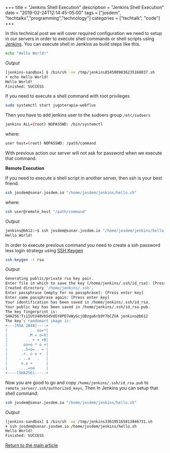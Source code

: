 +++
title =  "Jenkins Shell Execution"
description = "Jenkins Shell Execution"
date = "2019-02-24T12:14:45-05:00"
tags = ["josdem", "techtalks","programming","technology"]
categories = ["techtalk", "code"]
+++

In this technical post we will cover required configuration we need to setup in our servers in order to execute shell commands or shell scripts using [Jenkins](https://jenkins.io/). You can execute shell in Jenkins as build steps like this.

```bash
echo "Hello World!"
```

*Output*

```bash
[jenkins-sandbox] $ /bin/sh -xe /tmp/jenkins8545009836235168037.sh
+ echo Hello World!
Hello World!
Finished: SUCCESS
```

If you need to execute a shell command with root privileges

```bash
sudo systemctl start jugoterapia-webflux
```

Then you have to add jenkins user to the sudoers group `/etc/sudoers`

```bash
jenkins ALL=(root) NOPASSWD: /bin/systemctl
```

where:

```bash
user host=(root) NOPASSWD: /path/command
```

With previous action our server will not ask for password when we execute that command.

**Remote Execution**

If you need to execute a shell script in another server, then ssh is your best friend.

```bash
ssh josdem@sonar.josdem.io "/home/josdem/jenkins/hello.sh"
```

where:

```bash
ssh user@remote_host "/path/command"
```

*Output*

```bash
jenkins@b612:~$ ssh josdem@sonar.josdem.io "/home/josdem/jenkins/hello.sh"
Hello World!
```

In order to execute previous command you need to create a ssh password less login strategy using [SSH Keygen](https://www.ssh.com/ssh/keygen/)

```bash
ssh-keygen -t rsa
```

*Output*

```bash
Generating public/private rsa key pair.
Enter file in which to save the key (/home/jenkins/.ssh/id_rsa): [Press enter key]
Created directory '/home/jenkins/.ssh'.
Enter passphrase (empty for no passphrase): [Press enter key]
Enter same passphrase again: [Press enter key]
Your identification has been saved in /home/jenkins/.ssh/id_rsa.
Your public key has been saved in /home/jenkins/.ssh/id_rsa.pub.
The key fingerprint is:
SHA256:Ts1IUtU48Vb5dVdGY8PD7eWyGcjOBzga6rb9Y7bCZVA jenkins@b612
The key's randomart image is:
+---[RSA 2048]----+
|          .. oo=*|
|         .M = o=X|
|        .. + + +B|
|       oo+o * o +|
|      ..S+o= . = |
|      .+. o o +  |
|     . ..o   .   |
|      o.o +      |
|     ....=oo     |
+----[SHA256]-----+
```

Now you are good to go and copy `/home/jenkins/.ssh/id_rsa.pub` to `remote_server/.ssh/authorized_keys`, Then In Jenkins you can setup that shell command:

```bash
ssh josdem@sonar.josdem.io "/home/josdem/jenkins/hello.sh"
```

*Output*

```bash
[jenkins-sandbox] $ /bin/sh -xe /tmp/jenkins336195165813846731.sh
+ ssh josdem@sonar.josdem.io /home/josdem/jenkins/hello.sh
Hello World!
Finished: SUCCESS
```

[Return to the main article](/techtalk/continuous_integration_delivery)
